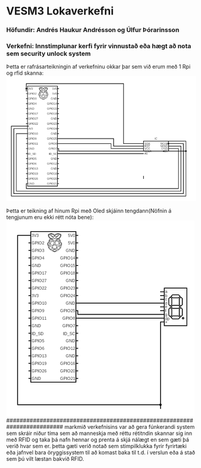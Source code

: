 # VESM3 Lokaverkefni 
### Höfundir: Andrés Haukur Andrésson og Úlfur Þórarinsson
### Verkefni: Innstimplunar kerfi fyrir vinnustað eða hægt að nota sem security unlock system

Þetta er rafrásarteikningin af verkefninu okkar þar sem við erum með 1 Rpi og rfid skanna:
![mamma þín](https://github.com/AndresHaukur/VESM3/blob/main/circuit%20(2).png "RFID")

Þetta er teikning af hinum Rpi með Oled skjáinn tengdann(Nöfnin á tengjunum eru ekki rétt nóta bene): 
![mamma þín](https://github.com/AndresHaukur/VESM3/blob/main/circuit%20(3).png "OLED")
#########################################################################
markmið verkefnisins var að gera fúnkerandi system sem skráir niður tíma sem að manneskja með réttu rétitndin skannar sig inn með RFID og taka þá nafn hennar og prenta á skjá nálægt en sem gæti þá verið hvar sem er. þetta gæti verið notað sem stimpilklukka fyrir fyrirtæki eða jafnvel bara öryggissystem til að komast baka til t.d. í verslun eða á stað sem þú vilt læstan bakvið RFID. 
